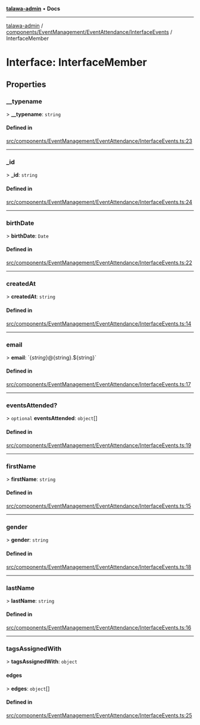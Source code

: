 [**talawa-admin**](../../../../../README.md) • **Docs**

***

[talawa-admin](../../../../../modules.md) / [components/EventManagement/EventAttendance/InterfaceEvents](../README.md) / InterfaceMember

# Interface: InterfaceMember

## Properties

### \_\_typename

\> **\_\_typename**: `string`

#### Defined in

[src/components/EventManagement/EventAttendance/InterfaceEvents.ts:23](https://github.com/PalisadoesFoundation/talawa-admin/blob/4bef0939e3fab4672bfd3599312195b8557e01a3/src/components/EventManagement/EventAttendance/InterfaceEvents.ts#L23)

***

### \_id

\> **\_id**: `string`

#### Defined in

[src/components/EventManagement/EventAttendance/InterfaceEvents.ts:24](https://github.com/PalisadoesFoundation/talawa-admin/blob/4bef0939e3fab4672bfd3599312195b8557e01a3/src/components/EventManagement/EventAttendance/InterfaceEvents.ts#L24)

***

### birthDate

\> **birthDate**: `Date`

#### Defined in

[src/components/EventManagement/EventAttendance/InterfaceEvents.ts:22](https://github.com/PalisadoesFoundation/talawa-admin/blob/4bef0939e3fab4672bfd3599312195b8557e01a3/src/components/EventManagement/EventAttendance/InterfaceEvents.ts#L22)

***

### createdAt

\> **createdAt**: `string`

#### Defined in

[src/components/EventManagement/EventAttendance/InterfaceEvents.ts:14](https://github.com/PalisadoesFoundation/talawa-admin/blob/4bef0939e3fab4672bfd3599312195b8557e01a3/src/components/EventManagement/EventAttendance/InterfaceEvents.ts#L14)

***

### email

\> **email**: \`$\{string\}@$\{string\}.$\{string\}\`

#### Defined in

[src/components/EventManagement/EventAttendance/InterfaceEvents.ts:17](https://github.com/PalisadoesFoundation/talawa-admin/blob/4bef0939e3fab4672bfd3599312195b8557e01a3/src/components/EventManagement/EventAttendance/InterfaceEvents.ts#L17)

***

### eventsAttended?

\> `optional` **eventsAttended**: `object`[]

#### Defined in

[src/components/EventManagement/EventAttendance/InterfaceEvents.ts:19](https://github.com/PalisadoesFoundation/talawa-admin/blob/4bef0939e3fab4672bfd3599312195b8557e01a3/src/components/EventManagement/EventAttendance/InterfaceEvents.ts#L19)

***

### firstName

\> **firstName**: `string`

#### Defined in

[src/components/EventManagement/EventAttendance/InterfaceEvents.ts:15](https://github.com/PalisadoesFoundation/talawa-admin/blob/4bef0939e3fab4672bfd3599312195b8557e01a3/src/components/EventManagement/EventAttendance/InterfaceEvents.ts#L15)

***

### gender

\> **gender**: `string`

#### Defined in

[src/components/EventManagement/EventAttendance/InterfaceEvents.ts:18](https://github.com/PalisadoesFoundation/talawa-admin/blob/4bef0939e3fab4672bfd3599312195b8557e01a3/src/components/EventManagement/EventAttendance/InterfaceEvents.ts#L18)

***

### lastName

\> **lastName**: `string`

#### Defined in

[src/components/EventManagement/EventAttendance/InterfaceEvents.ts:16](https://github.com/PalisadoesFoundation/talawa-admin/blob/4bef0939e3fab4672bfd3599312195b8557e01a3/src/components/EventManagement/EventAttendance/InterfaceEvents.ts#L16)

***

### tagsAssignedWith

\> **tagsAssignedWith**: `object`

#### edges

\> **edges**: `object`[]

#### Defined in

[src/components/EventManagement/EventAttendance/InterfaceEvents.ts:25](https://github.com/PalisadoesFoundation/talawa-admin/blob/4bef0939e3fab4672bfd3599312195b8557e01a3/src/components/EventManagement/EventAttendance/InterfaceEvents.ts#L25)
